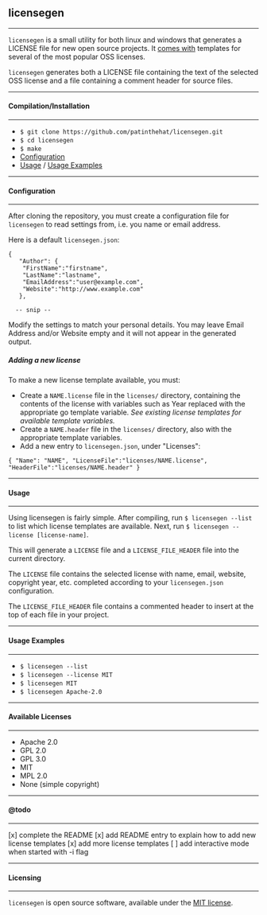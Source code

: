 ## licensegen ##
---

`licensegen` is a small utility for both linux and windows that generates a LICENSE file for new open source projects.  It [comes with](#available-licenses) templates for several of the most popular OSS licenses.

`licensegen` generates both a LICENSE file containing the text of the selected OSS license and a file containing a comment header for source files.

---
#### Compilation/Installation ####
---

  - `$ git clone https://github.com/patinthehat/licensegen.git`
  - `$ cd licensegen`
  - `$ make`
  - [Configuration](#configuration) 
  - [Usage](#usage) / [Usage Examples](#usage-examples) 

---
#### Configuration ####
---

After cloning the repository, you must create a configuration file for `licensegen` to read settings from, i.e. you name or email address.

Here is a default `licensegen.json`:

```
{ 
   "Author": {
    "FirstName":"firstname",
    "LastName":"lastname",
    "EmailAddress":"user@example.com",
    "Website":"http://www.example.com"
   },

  -- snip --

```

Modify the settings to match your personal details.
You may leave Email Address and/or Website empty and it will not appear in the generated output.

##### Adding a new license #####
To make a new license template available, you must:

  - Create a `NAME.license` file in the `licenses/` directory, containing the contents of the license with variables such as Year replaced with the appropriate go template variable.  _See existing license templates for available template variables._
  - Create a `NAME.header` file in the `licenses/` directory, also with the appropriate template variables.
  - Add a new entry to `licensegen.json`, under "Licenses": 
```
{ "Name": "NAME", "LicenseFile":"licenses/NAME.license", "HeaderFile":"licenses/NAME.header" }
```

---
#### Usage ####
---

Using licensegen is fairly simple.  After compiling, run 
`$ licensegen --list` 
to list which license templates are available.  Next, run 
`$ licensegen --license [license-name]`.

This will generate a `LICENSE` file and a `LICENSE_FILE_HEADER` file into the current directory.

The `LICENSE` file contains the selected license with name, email, website, copyright year, etc. completed according to your `licensegen.json` configuration.

The `LICENSE_FILE_HEADER` file contains a commented header to insert at the top of each file in your project.

---
#### Usage Examples ####
---

  - `$ licensegen --list`
  - `$ licensegen --license MIT`
  - `$ licensegen MIT`
  - `$ licensegen Apache-2.0`

---
#### Available Licenses ####
---

  - Apache 2.0
  - GPL 2.0
  - GPL 3.0
  - MIT
  - MPL 2.0
  - None (simple copyright)

---
#### @todo ####
---

  [x] complete the README
  [x] add README entry to explain how to add new license templates
  [x] add more license templates
  [ ] add interactive mode when started with -i flag

---
#### Licensing ####
---
`licensegen` is open source software, available under the [MIT license](LICENSE).
